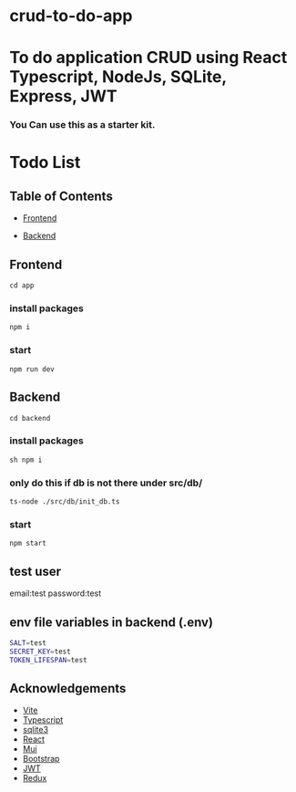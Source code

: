 # crud-to-do-app


# To do application CRUD using React Typescript, NodeJs, SQLite, Express, JWT

### You Can use this as a starter kit.


# Todo List

## Table of Contents
- [Frontend](#Frontend)

- [Backend](#Backend)


## Frontend
``
cd app
``

### install packages
``
npm i
``

### start
``
npm run dev
``

## Backend
``
cd backend
``

### install packages
``sh
npm i
``

### only do this if db is not there under src/db/
``
ts-node ./src/db/init_db.ts
``
### start
``
npm start
``

## test user
email:test
password:test

## env file variables in backend (.env)
```sh
SALT=test
SECRET_KEY=test
TOKEN_LIFESPAN=test
```


## Acknowledgements

 - [Vite](https://vitejs.dev/guide)
 - [Typescript](https://www.typescriptlang.org)
 - [sqlite3](https://www.npmjs.com/package/sqlite3)
 - [React](https://react.dev/)
 - [Mui](https://mui.com/)
 - [Bootstrap](https://react-bootstrap.netlify.app/)
 - [JWT](https://github.com/auth0/node-jsonwebtoken)
 - [Redux](https://redux-toolkit.js.org/introduction/getting-started)


